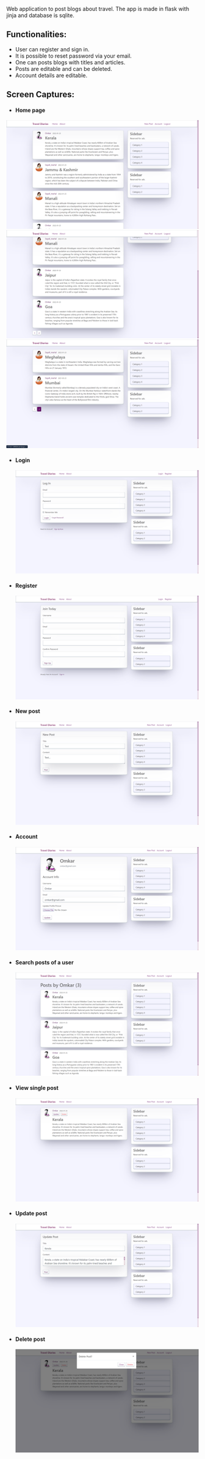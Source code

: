 Web application to post blogs about travel. The app is made in flask with jinja and database is sqlite.

## Functionalities:

- User can register and sign in.
- It is possible to reset password via your email.
- One can posts blogs with titles and articles.
- Posts are editable and can be deleted.
- Account details are editable.

## Screen Captures:

- #### Home page

![Home page 1](https://github.com/sayali-martal/BlogApp/blob/main/Screen%20captures/Home_1.png)
![Home page 2](https://github.com/sayali-martal/BlogApp/blob/main/Screen%20captures/Home_2.png)
![Home page 3](https://github.com/sayali-martal/BlogApp/blob/main/Screen%20captures/Home_3.png)

- #### Login

  ![Login](https://github.com/sayali-martal/BlogApp/blob/main/Screen%20captures/Login.png)

- #### Register

  ![Register](https://github.com/sayali-martal/BlogApp/blob/main/Screen%20captures/Register.png)

- #### New post

  ![New post](https://github.com/sayali-martal/BlogApp/blob/main/Screen%20captures/New_post.png)

- #### Account

  ![Account](https://github.com/sayali-martal/BlogApp/blob/main/Screen%20captures/Account.png)

- #### Search posts of a user

  ![Search posts of a user](https://github.com/sayali-martal/BlogApp/blob/main/Screen%20captures/Search_user_posts.png)

- #### View single post

  ![View single post](https://github.com/sayali-martal/BlogApp/blob/main/Screen%20captures/Post.png)

- #### Update post

  ![Update post](https://github.com/sayali-martal/BlogApp/blob/main/Screen%20captures/Update_post.png)

- #### Delete post
  ![Delete post](https://github.com/sayali-martal/BlogApp/blob/main/Screen%20captures/Delete_post.png)
